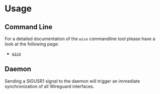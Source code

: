 # Usage

## Command Line

For a detailed documentation of the `wice` commandline tool please have a look at the following page:

-   [`wice`](./usage/md/wice.md)

## Daemon

Sending a SIGUSR1 signal to the daemon will trigger an immediate synchronization of all Wireguard interfaces.
